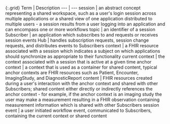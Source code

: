 {:.grid}
Term | Description
--- | ---
session | an abstract concept representing a shared workspace, such as a user's login session across multiple applications or a shared view of one application distributed to multiple users - a session results from a user logging into an application and can encompass one or more workflows
topic | an identifier of a session
Subscriber | an application which subscribes to and requests or receives session events
Hub | handles subscription requests, session change requests, and distributes events to Subscribers
context | a FHIR resource associated with a session which indicates a subject on which applications should synchronize as appropriate to their functionality
current context | the context associated with a session that is active at a given time
anchor context | a context that is used as a container for shared content, typical anchor contexts are FHIR resources such as Patient, Encounter, ImagingStudy, and DiagnosticReport
content | FHIR resources created during a user's interaction with the anchor context and shared with other Subscribers; shared content either directly or indirectly references the anchor context - for example, if the anchor context is an imaging study the user may make a measurement resulting in a FHIR observation containing measurement information which is shared with other Subscribers
session event | a user initiated workflow event, communicated to Subscribers, containing the current context or shared content
